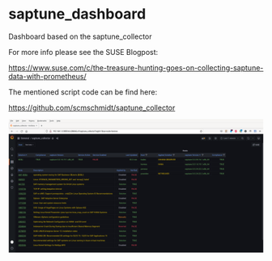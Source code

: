 # saptune_dashboard
Dashboard based on the saptune_collector 

For more info please see the SUSE Blogpost:

 https://www.suse.com/c/the-treasure-hunting-goes-on-collecting-saptune-data-with-prometheus/

The mentioned script code can be find here:

 https://github.com/scmschmidt/saptune_collector


![Screenshot of the dashbard](grafana_new.png)
